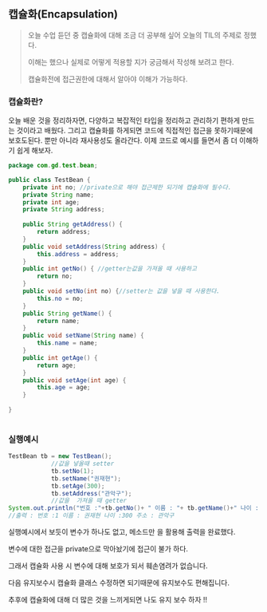 ##  캡슐화(Encapsulation)

> 오늘 수업 듣던 중 캡슐화에 대해 조금 더 공부해 싶어 오늘의 TIL의 주제로 정했다.
>
> 이해는 했으나 실제로 어떻게 적용할 지가 궁금해서 작성해 보려고 한다.
>
> 캡슐화전에 접근권한에 대해서 알아야 이해가 가능하다.

###   캡슐화란?

 오늘 배운 것을 정리하자면, 다양하고 복잡적인 타입을 정리하고 관리하기 편하게 만드는 것이라고 배웠다.  그리고 캡슐화를 하게되면 코드에 직접적인 접근을 못하기때문에 보호도된다. 뿐만 아니라 재사용성도 올라간다. 이제 코드로 예시를 들면서 좀 더 이해하기 쉽게 해보자.



```java
package com.gd.test.bean;

public class TestBean {
	private int no; //private으로 해야 접근제한 되기에 캡슐화에 필수다.
	private String name;
	private int age;
	private String address;
	
	public String getAddress() {
		return address;
	}
	public void setAddress(String address) {
		this.address = address;
	}
	public int getNo() { //getter는값을 가져올 때 사용하고 
		return no;
	}
	public void setNo(int no) {//setter는 값을 넣을 때 사용한다.
		this.no = no;
	}
	public String getName() {
		return name;
	}
	public void setName(String name) {
		this.name = name;
	}
	public int getAge() {
		return age;
	}
	public void setAge(int age) {
		this.age = age;
	}
	
}
	
```

### 실행예시

```java
TestBean tb = new TestBean();
			//값을 넣올때 setter
			tb.setNo(1);
			tb.setName("권재현");
			tb.setAge(300);
			tb.setAddress("관악구");
			//값을  가져올 때 getter
System.out.println("번호 :"+tb.getNo()+ " 이름 : "+ tb.getName()+" 나이 :"+ tb.getAge()+" 주소 : "+tb.getAddress());
//출력 : 번호 :1 이름 : 권재현 나이 :300 주소 : 관악구
```

실행예시에서 보듯이 변수가 하나도 없고, 메소드만 을 활용해 출력을 완료했다.

변수에 대한 접근을 private으로 막아놨기에 접근이 불가 하다. 

그래서 캡슐화 사용 시 변수에 대해 보호가 되서 훼손염려가 없습니다.

다음 유지보수시 캡슐화 클래스 수정하면 되기때문에 유지보수도 편해집니다. 

추후에 캡슐화에 대해 더 많은 것을 느끼게되면 나도 유지 보수 하자 !!
